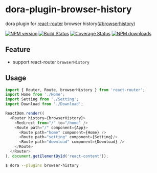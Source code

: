 # dora-plugin-browser-history

dora plugin for [react-router](https://github.com/reactjs/react-router) browser history([#browserhistory](https://github.com/reactjs/react-router/blob/master/docs/guides/Histories.md#browserhistory))

[![NPM version](https://img.shields.io/npm/v/dora-plugin-browser-history.svg?style=flat)](https://npmjs.org/package/dora-plugin-browser-history)
[![Build Status](https://img.shields.io/travis/silentcloud/dora-plugin-browser-history.svg?style=flat)](https://travis-ci.org/silentcloud/dora-plugin-browser-history)
[![Coverage Status](https://img.shields.io/coveralls/silentcloud/dora-plugin-browser-history.svg?style=flat)](https://coveralls.io/r/silentcloud/dora-plugin-browser-history)
[![NPM downloads](http://img.shields.io/npm/dm/dora-plugin-browser-history.svg?style=flat)](https://npmjs.org/package/dora-plugin-browser-history)


## Feature

- support react-router `browserHistory`

## Usage

```javascript
import { Router, Route, browserHistory } from 'react-router';
import Home from './Home';
import Setting from './Setting';
import Download from './Download';

ReactDom.render((
  <Router history={browserHistory}>
    <Redirect from="/" to="/home" />
    <Route path="/" component={App}>
      <Route path="home" component={Home} />
      <Route path="setting" component={Setting}/>
      <Route path="download" component={Download} />
    </Route>
  </Router>
), document.getElementById('react-content'));
``` 

```bash
$ dora --plugins browser-history
```
